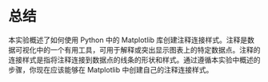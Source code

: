 # 总结

本实验概述了如何使用 Python 中的 Matplotlib 库创建注释连接样式。注释是数据可视化中的一个有用工具，可用于解释或突出显示图表上的特定数据点。注释的连接样式是指将注释连接到数据点的线条的形状和样式。通过遵循本实验中概述的步骤，你现在应该能够在 Matplotlib 中创建自己的注释连接样式。
